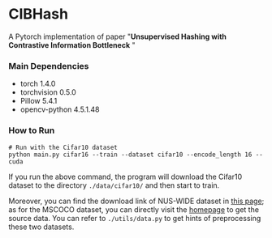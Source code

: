# CIBHash

A Pytorch implementation of paper "**Unsupervised Hashing with Contrastive Information Bottleneck** "

### Main Dependencies

- torch 1.4.0
- torchvision 0.5.0
- Pillow 5.4.1
- opencv-python 4.5.1.48



### How to Run

```shell
# Run with the Cifar10 dataset
python main.py cifar16 --train --dataset cifar10 --encode_length 16 --cuda
```

If you run the above command, the program will download the Cifar10 dataset to the directory `./data/cifar10/` and then start to train. 

Moreover, you can find the download link of  NUS-WIDE dataset in [this page](https://github.com/jiangqy/ADSH-AAAI2018/tree/master/ADSH_matlab); as for the MSCOCO dataset, you can directly visit the [homepage](https://cocodataset.org/#download) to get the source data.  You can refer to `./utils/data.py` to get hints of preprocessing these two datasets.

